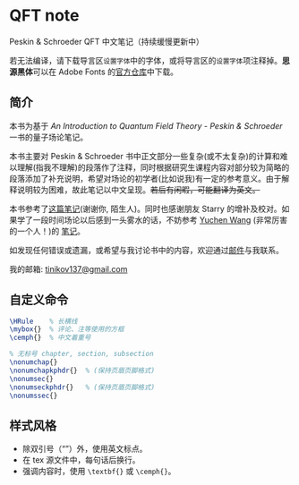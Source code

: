 # QFT note

Peskin & Schroeder QFT 中文笔记（持续缓慢更新中）

若无法编译，请下载导言区`设置字体`中的字体，或将导言区的`设置字体`项注释掉。**思源黑体**可以在 Adobe Fonts 的[官方仓库][note:siyuan]中下载。

## 简介

本书为基于 _An Introduction to Quantum Field Theory - Peskin & Schroeder_ 一书的量子场论笔记。

本书主要对 Peskin & Schroeder 书中正文部分一些复杂(或不太复杂)的计算和难以理解(指我不理解)的段落作了注释，同时根据研究生课程内容对部分较为简略的段落添加了补充说明，希望对场论的初学者(比如说我)有一定的参考意义。由于解释说明较为困难，故此笔记以中文呈现。<del>若后有闲暇，可能翻译为英文。</del>

本书参考了[这篇笔记][note:peskinbysomeone](谢谢你, 陌生人)。同时也感谢朋友 Starry 的增补及校对。如果学了一段时间场论以后感到一头雾水的话，不妨参考 [Yuchen Wang][note:wycblog] (非常厉害的一个人！)的 [笔记][note:newqft]。

如发现任何错误或遗漏，或希望与我讨论书中的内容，欢迎通过[邮件](mailto:tinikov137@gmail.com)与我联系。

我的邮箱: tinikov137@gmail.com

## 自定义命令

```latex
\HRule    % 长横线
\mybox{}  % 评论、注等使用的方框
\cemph{}  % 中文着重号

% 无标号 chapter, section, subsection
\nonumchap{}
\nonumchapkphdr{}  % (保持页眉页脚格式)
\nonumsec{}
\nonumseckphdr{}   % (保持页眉页脚格式)
\nonumssec{}
```

## 样式风格

- 除双引号（“”）外，使用英文标点。
- 在 tex 源文件中，每句话后换行。
- 强调内容时，使用 `\textbf{}` 或 `\cemph{}`。

[note:siyuan]: https://github.com/adobe-fonts/source-han-sans
[note:peskinbysomeone]: http://gamebm.shoutwiki.com/wiki/Lecture_Notes_of_An_Introduction_to_Quantum_Field_Theory_by_M._Peskin_and_D._Schroeder
[note:newqft]: https://yuchenw.blog/qft-notes
[note:wycblog]: https://yuchenw.blog
